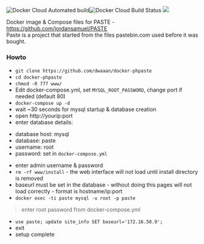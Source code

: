![Docker Cloud Automated build](https://img.shields.io/docker/cloud/automated/dwaaan/docker-phpaste.svg)![Docker Cloud Build Status](https://img.shields.io/docker/cloud/build/dwaaan/docker-phpaste.svg) [![](https://images.microbadger.com/badges/image/dwaaan/docker-phpaste.svg)](https://microbadger.com/images/dwaaan/docker-phpaste )

Docker image & Compose files for PASTE - https://github.com/jordansamuel/PASTE  
Paste is a project that started from the files pastebin.com used before it was bought.  

### Howto  

* `git clone https://github.com/dwaaan/docker-phpaste`  
* `cd docker-phpaste`  
* `chmod -R 777 www/`  
* Edit docker-compose.yml, set `MYSQL_ROOT_PASSWORD`, change port if needed (default 80)  
* `docker-compose up -d`  
* wait ~30 seconds for mysql startup & database creation  
* open http://yourip:port  
* enter database details:  
- database host: mysql
- database: paste  
- username:  root  
- password:  set in `docker-compose.yml`  
* enter admin username & password
* `rm -rf www/install` - the web interface will not load until install directory is removed  
* baseurl must be set in the database - without doing this pages will not load correctly - format is hostname/ip:port  
* `docker exec -ti paste mysql -u root -p paste`  
> enter root password from docker-compose.yml  
* `use paste; update site_info SET baseurl='172.16.50.9';`  
* exit
* setup complete
